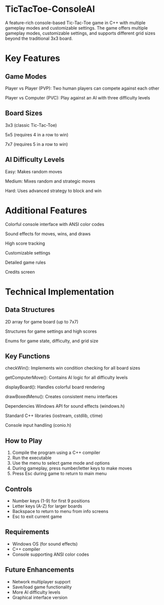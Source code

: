 # TicTacToe-ConsoleAI

A feature-rich console-based Tic-Tac-Toe game in C++ with multiple gameplay modes and customizable settings. The game offers multiple gameplay modes, customizable settings, and supports different grid sizes beyond the traditional 3x3 board.

# Key Features
## Game Modes
Player vs Player (PVP): Two human players can compete against each other

Player vs Computer (PVC): Play against an AI with three difficulty levels

## Board Sizes
3x3 (classic Tic-Tac-Toe)

5x5 (requires 4 in a row to win)

7x7 (requires 5 in a row to win)

## AI Difficulty Levels
Easy: Makes random moves

Medium: Mixes random and strategic moves

Hard: Uses advanced strategy to block and win

# Additional Features
Colorful console interface with ANSI color codes

Sound effects for moves, wins, and draws

High score tracking

Customizable settings

Detailed game rules

Credits screen

# Technical Implementation
## Data Structures
2D array for game board (up to 7x7)

Structures for game settings and high scores

Enums for game state, difficulty, and grid size

## Key Functions
checkWin(): Implements win condition checking for all board sizes

getComputerMove(): Contains AI logic for all difficulty levels

displayBoard(): Handles colorful board rendering

drawBoxedMenu(): Creates consistent menu interfaces

Dependencies
Windows API for sound effects (windows.h)

Standard C++ libraries (iostream, cstdlib, ctime)

Console input handling (conio.h)
## How to Play

1. Compile the program using a C++ compiler
2. Run the executable
3. Use the menu to select game mode and options
4. During gameplay, press number/letter keys to make moves
5. Press Esc during game to return to main menu

## Controls

- Number keys (1-9) for first 9 positions
- Letter keys (A-Z) for larger boards
- Backspace to return to menu from info screens
- Esc to exit current game

## Requirements

- Windows OS (for sound effects)
- C++ compiler
- Console supporting ANSI color codes

## Future Enhancements

- Network multiplayer support
- Save/load game functionality
- More AI difficulty levels
- Graphical interface version
